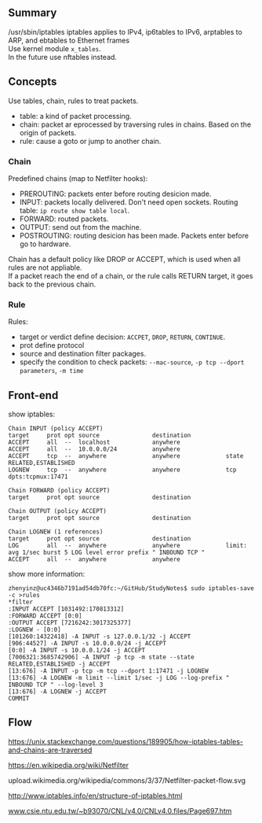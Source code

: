 ## Summary
/usr/sbin/iptables 
iptables applies to IPv4, ip6tables to IPv6, arptables to ARP, and ebtables to Ethernet frames  
Use kernel module `x_tables`.  
In the future use nftables instead.  

## Concepts
Use tables, chain, rules to treat packets.  

- table: a kind of packet processing.  
- chain: packet ar eprocessed by traversing rules in chains. Based on the origin of packets.   
- rule: cause a goto or jump to another chain.  

### Chain
Predefined chains (map to Netfilter hooks):  
- PREROUTING: packets enter before routing desicion made.  
- INPUT: packets locally delivered. Don't need open sockets. Routing table: `ip route show table local`.  
- FORWARD: routed packets. 
- OUTPUT: send out from the machine.  
- POSTROUTING: routing desicion has been made. Packets enter before go to hardware.  

Chain has a default policy like DROP or ACCEPT, which is used when all rules are not appliable.  
If a packet reach the end of a chain, or the rule calls RETURN target, it goes back to the previous chain.  

### Rule
Rules: 
- target or verdict define decision: `ACCPET`, `DROP`, `RETURN`, `CONTINUE`.   
- prot define protocol
- source and destination filter packages.  
- specify the condition to check packets: `--mac-source`, `-p tcp --dport parameters`, `-m time`


## Front-end
show iptables:  
```
Chain INPUT (policy ACCEPT)
target     prot opt source               destination         
ACCEPT     all  --  localhost            anywhere            
ACCEPT     all  --  10.0.0.0/24          anywhere            
ACCEPT     tcp  --  anywhere             anywhere             state RELATED,ESTABLISHED
LOGNEW     tcp  --  anywhere             anywhere             tcp dpts:tcpmux:17471

Chain FORWARD (policy ACCEPT)
target     prot opt source               destination         

Chain OUTPUT (policy ACCEPT)
target     prot opt source               destination         

Chain LOGNEW (1 references)
target     prot opt source               destination         
LOG        all  --  anywhere             anywhere             limit: avg 1/sec burst 5 LOG level error prefix " INBOUND TCP "
ACCEPT     all  --  anywhere             anywhere            
```

show more information:  
```
zhenyinz@uc4346b7191ad54db70fc:~/GitHub/StudyNotes$ sudo iptables-save -c >rules
*filter
:INPUT ACCEPT [1031492:170813312]
:FORWARD ACCEPT [0:0]
:OUTPUT ACCEPT [7216242:3017325377]
:LOGNEW - [0:0]
[101260:14322418] -A INPUT -s 127.0.0.1/32 -j ACCEPT
[906:44527] -A INPUT -s 10.0.0.0/24 -j ACCEPT
[0:0] -A INPUT -s 10.0.0.1/24 -j ACCEPT
[7006321:3685742906] -A INPUT -p tcp -m state --state RELATED,ESTABLISHED -j ACCEPT
[13:676] -A INPUT -p tcp -m tcp --dport 1:17471 -j LOGNEW
[13:676] -A LOGNEW -m limit --limit 1/sec -j LOG --log-prefix " INBOUND TCP " --log-level 3
[13:676] -A LOGNEW -j ACCEPT
COMMIT
```

## Flow
https://unix.stackexchange.com/questions/189905/how-iptables-tables-and-chains-are-traversed

https://en.wikipedia.org/wiki/Netfilter

upload.wikimedia.org/wikipedia/commons/3/37/Netfilter-packet-flow.svg

http://www.iptables.info/en/structure-of-iptables.html


www.csie.ntu.edu.tw/~b93070/CNL/v4.0/CNLv4.0.files/Page697.htm


